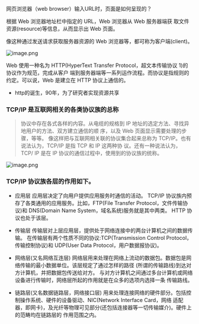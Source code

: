 
网页浏览器（web browser）输入URL时，页面是如何呈现的？

根据 Web 浏览器地址栏中指定的 URL，Web 浏览器从 Web 服务器端获 取文件资源(resource)等信息，从而显示出 Web 页面。

像这种通过发送请求获取服务器资源的 Web 浏览器等，都可称为客户端(client)。

 ![image.png](https://upload-images.jianshu.io/upload_images/6828981-bc7f1af13e793071.png?imageMogr2/auto-orient/strip%7CimageView2/2/w/1240)

Web 使用一种名为 HTTP(HyperText Transfer Protocol，超文本传输协议 1)的协议作为规范，完成从客户 端到服务器端等一系列运作流程。而协议是指规则的约定。可以说，Web 是建立在 HTTP 协议上通信的。

* http的诞生，90年，为了研究者实现资源共享

### TCP/IP 是互联网相关的各类协议族的总称

>协议中存在各式各样的内容。从电缆的规格到 IP 地址的选定方法、寻找异地用户的方法、双方建立通信的顺
序，以及 Web 页面显示需要处理的步骤，等等。
像这样把与互联网相关联的协议集合起来总称为 TCP/IP。也有说法认为，TCP/IP 是指 TCP 和 IP 这两种协
议。还有一种说法认为，TCP/ IP 是在 IP 协议的通信过程中，使用到的协议族的统称。

![image.png](https://upload-images.jianshu.io/upload_images/6828981-7524c9954d832f2d.png?imageMogr2/auto-orient/strip%7CimageView2/2/w/1240)

### TCP/IP 协议族各层的作用如下。
* 应用层
应用层决定了向用户提供应用服务时通信的活动。
TCP/IP 协议族内预存了各类通用的应用服务。比如，FTP(File Transfer Protocol，文件传输协议)和 DNS(Domain Name System，域名系统)服务就是其中两类。
HTTP 协议也处于该层。
* 传输层
传输层对上层应用层，提供处于网络连接中的两台计算机之间的数据传输。
在传输层有两个性质不同的协议:TCP(Transmission Control Protocol，传输控制协议)和 UDP(User Data Protocol，用户数据报协议)。

* 网络层(又名网络互连层)
网络层用来处理在网络上流动的数据包。数据包是网络传输的最小数据单位。该层规定了通过怎样的路径 (所谓的传输路线)到达对方计算机，并把数据包传送给对方。
与对方计算机之间通过多台计算机或网络设备进行传输时，网络层所起的作用就是在众多的选项内选择一条 传输路线。

* 链路层(又名数据链路层，网络接口层)
用来处理连接网络的硬件部分。包括控制操作系统、硬件的设备驱动、NIC(Network Interface Card，网络 适配器，即网卡)，及光纤等物理可见部分(还包括连接器等一切传输媒介)。硬件上的范畴均在链路层的 作用范围之内。
